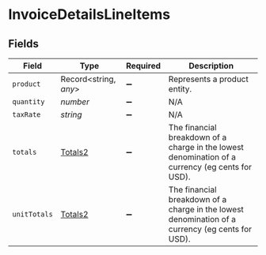 # InvoiceDetailsLineItems


## Fields

| Field                                                                                            | Type                                                                                             | Required                                                                                         | Description                                                                                      |
| ------------------------------------------------------------------------------------------------ | ------------------------------------------------------------------------------------------------ | ------------------------------------------------------------------------------------------------ | ------------------------------------------------------------------------------------------------ |
| `product`                                                                                        | Record<string, *any*>                                                                            | :heavy_minus_sign:                                                                               | Represents a product entity.                                                                     |
| `quantity`                                                                                       | *number*                                                                                         | :heavy_minus_sign:                                                                               | N/A                                                                                              |
| `taxRate`                                                                                        | *string*                                                                                         | :heavy_minus_sign:                                                                               | N/A                                                                                              |
| `totals`                                                                                         | [Totals2](../../models/shared/totals2.md)                                                        | :heavy_minus_sign:                                                                               | The financial breakdown of a charge in the lowest denomination of a currency (eg cents for USD). |
| `unitTotals`                                                                                     | [Totals2](../../models/shared/totals2.md)                                                        | :heavy_minus_sign:                                                                               | The financial breakdown of a charge in the lowest denomination of a currency (eg cents for USD). |